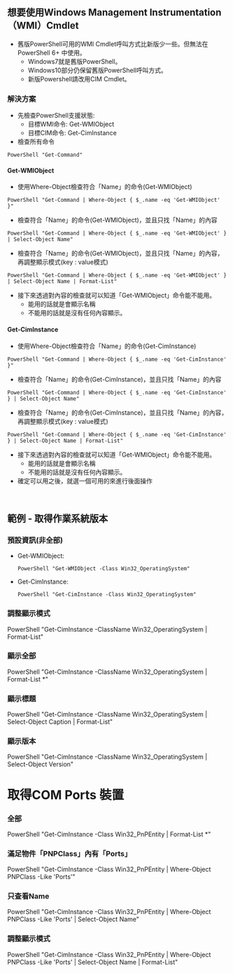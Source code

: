 ## 想要使用Windows Management Instrumentation（WMI）Cmdlet
+ 舊版PowerShell可用的WMI Cmdlet呼叫方式比新版少一些。但無法在 PowerShell 6+ 中使用。
  + Windows7就是舊版PowerShell。
  + Windows10部分仍保留舊版PowerShell呼叫方式。
  + 新版Powershell請改用CIM Cmdlet。
 
### 解決方案
+ 先檢查PowerShell支援狀態:
  + 目標WMI命令: Get-WMIObject
  + 目標CIM命令: Get-CimInstance
+ 檢查所有命令
```
PowerShell "Get-Command"
```
#### Get-WMIObject
+ 使用Where-Object檢查符合「Name」的命令(Get-WMIObject)
```
PowerShell "Get-Command | Where-Object { $_.name -eq 'Get-WMIObject' }"
```
+ 檢查符合「Name」的命令(Get-WMIObject)，並且只找「Name」的內容
```
PowerShell "Get-Command | Where-Object { $_.name -eq 'Get-WMIObject' } | Select-Object Name"
```
+ 檢查符合「Name」的命令(Get-WMIObject)，並且只找「Name」的內容，再調整顯示模式(key : value模式)
```
PowerShell "Get-Command | Where-Object { $_.name -eq 'Get-WMIObject' } | Select-Object Name | Format-List"
```
+ 接下來透過對內容的檢查就可以知道「Get-WMIObject」命令能不能用。
  + 能用的話就是會顯示名稱
  + 不能用的話就是沒有任何內容顯示。


#### Get-CimInstance
+ 使用Where-Object檢查符合「Name」的命令(Get-CimInstance)
```
PowerShell "Get-Command | Where-Object { $_.name -eq 'Get-CimInstance' }"
```
+ 檢查符合「Name」的命令(Get-CimInstance)，並且只找「Name」的內容
```
PowerShell "Get-Command | Where-Object { $_.name -eq 'Get-CimInstance' } | Select-Object Name"
```
+ 檢查符合「Name」的命令(Get-CimInstance)，並且只找「Name」的內容，再調整顯示模式(key : value模式)
```
PowerShell "Get-Command | Where-Object { $_.name -eq 'Get-CimInstance' } | Select-Object Name | Format-List"
```
+ 接下來透過對內容的檢查就可以知道「Get-WMIObject」命令能不能用。
  + 能用的話就是會顯示名稱
  + 不能用的話就是沒有任何內容顯示。
 + 確定可以用之後，就選一個可用的來進行後面操作

<br>

## 範例 - 取得作業系統版本
### 預設資訊(非全部)
+ Get-WMIObject:
  ```
  PowerShell "Get-WMIObject -Class Win32_OperatingSystem"
  ```
+ Get-CimInstance:
  ```
  PowerShell "Get-CimInstance -Class Win32_OperatingSystem"
  ```
### 調整顯示模式
PowerShell "Get-CimInstance -ClassName Win32_OperatingSystem | Format-List"
### 顯示全部
PowerShell "Get-CimInstance -ClassName Win32_OperatingSystem | Format-List *"
### 顯示標題
PowerShell "Get-CimInstance -ClassName Win32_OperatingSystem | Select-Object Caption | Format-List"
### 顯示版本
PowerShell "Get-CimInstance -ClassName Win32_OperatingSystem | Select-Object Version"


# 取得COM Ports 裝置
### 全部
PowerShell "Get-CimInstance -Class Win32_PnPEntity | Format-List *"
### 滿足物件「PNPClass」內有「Ports」
PowerShell "Get-CimInstance -Class Win32_PnPEntity | Where-Object PNPClass -Like 'Ports'"
### 只查看Name
PowerShell "Get-CimInstance -Class Win32_PnPEntity | Where-Object PNPClass -Like 'Ports' | Select-Object Name"
### 調整顯示模式
PowerShell "Get-CimInstance -Class Win32_PnPEntity | Where-Object PNPClass -Like 'Ports' | Select-Object Name | Format-List"
